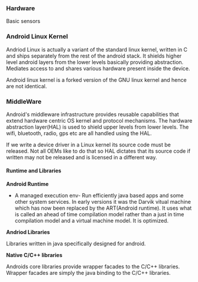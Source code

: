 ### Hardware 

Basic sensors

### Android Linux Kernel

Andriod Linux is actually a variant of the standard linux kernel, written in C and ships separately from the rest of the android stack. It shields higher level android layers from the lower levels basically providing abstraction. Mediates access to and shares various hardware present inside the device.

Android linux kernel is a forked version of the GNU linux kernel and hence are not identical.

### MiddleWare

Android's middleware infrastructure provides reusable capabilities that extend hardware centric OS kernel and protocol mechanisms. The hardware abstraction layer(HAL) is used to shield upper levels from lower levels. The wifi, bluetooth, radio, gps etc are all handled using the HAL. 

If we write a device driver in a Linux kernel its source code must be released. Not all OEMs like to do that so HAL dictates that its source code if written may not be released and is licensed in a different way.

#### Runtime and Libraries

**Android Runtime**

- A managed execution env- Run efficiently java based apps and some other system services. In early versions it was the Darvik vitual machine which has now been replaced by the ART(Android runtime). It uses what is called an ahead of time compilation model rather than a just in time compilation model and a virtual machine model. It is optimized.

**Andriod Libraries**

Libraries written in java specifically designed for android.

**Native C/C++ libraries**

Androids core libraries provide wrapper facades to the C/C++ libraries. Wrapper facades are simply the java binding to the C/C++ libraries.



